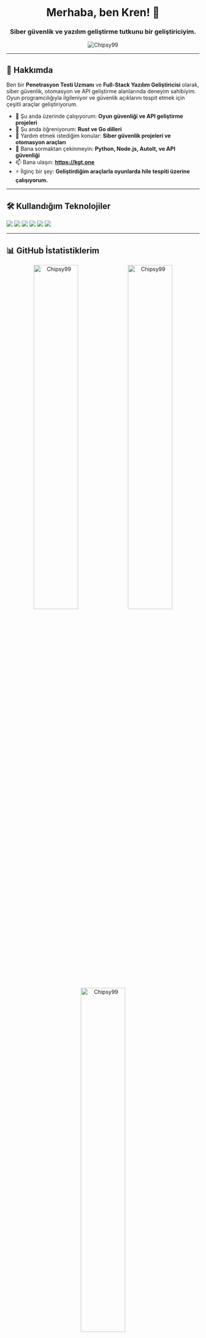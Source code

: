 <h1 align="center">Merhaba, ben Kren! 👋</h1>
<h3 align="center">Siber güvenlik ve yazılım geliştirme tutkunu bir geliştiriciyim.</h3>

<p align="center">
  <img src="https://komarev.com/ghpvc/?username=Chipsy99&label=Ziyaretçi%20Sayısı&color=0e75b6&style=flat" alt="Chipsy99" />
</p>

---

## 🚀 Hakkımda
Ben bir **Penetrasyon Testi Uzmanı** ve **Full-Stack Yazılım Geliştiricisi** olarak, siber güvenlik, otomasyon ve API geliştirme alanlarında deneyim sahibiyim. Oyun programcılığıyla ilgileniyor ve güvenlik açıklarını tespit etmek için çeşitli araçlar geliştiriyorum.

- 🔭 Şu anda üzerinde çalışıyorum: **Oyun güvenliği ve API geliştirme projeleri**
- 🌱 Şu anda öğreniyorum: **Rust ve Go dilleri**
- 🤝 Yardım etmek istediğim konular: **Siber güvenlik projeleri ve otomasyon araçları**
- 💬 Bana sormaktan çekinmeyin: **Python, Node.js, AutoIt, ve API güvenliği**
- 📫 Bana ulaşın: **https://kgt.one**
- ⚡ İlginç bir şey: **Geliştirdiğim araçlarla oyunlarda hile tespiti üzerine çalışıyorum.**

---

## 🛠️ Kullandığım Teknolojiler
<p align="left">
  <img src="https://img.shields.io/badge/Python-3776AB?style=for-the-badge&logo=python&logoColor=white" />
  <img src="https://img.shields.io/badge/Node.js-43853D?style=for-the-badge&logo=node-dot-js&logoColor=white" />
  <img src="https://img.shields.io/badge/AutoIt-1C3552?style=for-the-badge&logo=autoit&logoColor=white" />
  <img src="https://img.shields.io/badge/JavaScript-F7DF1E?style=for-the-badge&logo=javascript&logoColor=black" />
  <img src="https://img.shields.io/badge/MySQL-4479A1?style=for-the-badge&logo=mysql&logoColor=white" />
  <img src="https://img.shields.io/badge/cPanel-FF6C2C?style=for-the-badge&logo=cpanel&logoColor=white" />
</p>

---

## 📊 GitHub İstatistiklerim

<p align="center">
  <img width="48%" src="https://github-readme-stats.vercel.app/api?username=Chipsy99&show_icons=true&theme=radical" alt="Chipsy99" />
  <img width="48%" src="https://github-readme-streak-stats.herokuapp.com/?user=Chipsy99&theme=radical" alt="Chipsy99" />
</p>

<p align="center">
  <img width="48%" src="https://github-readme-stats.vercel.app/api/top-langs/?username=Chipsy99&layout=compact&langs_count=8&theme=radical" alt="Chipsy99" />
</p>

---

## 🏆 GitHub Başarılarım

<p align="center">
  <img src="https://github-profile-trophy.vercel.app/?username=Chipsy99&theme=radical&row=1&column=7" alt="Chipsy99" />
</p>

---

## 📫 Bana Ulaşın

- **Web Sitem**: [kgt.one](https://kgt.one)
- **Discord**: hrt.rl
- **E-posta**: hrt.rl@kgt.one

---

<p align="center">
  <b>Her gün yeni bir şeyler öğrenmek ve projelerimde ilerleme kaydetmek için buradayım. Bağlanalım!</b>
</p>
